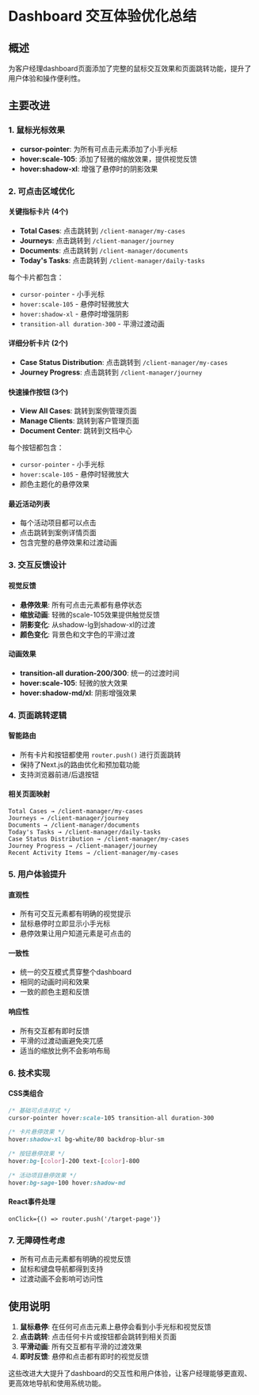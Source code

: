 # Dashboard 交互体验优化总结

## 概述
为客户经理dashboard页面添加了完整的鼠标交互效果和页面跳转功能，提升了用户体验和操作便利性。

## 主要改进

### 1. 鼠标光标效果
- **cursor-pointer**: 为所有可点击元素添加了小手光标
- **hover:scale-105**: 添加了轻微的缩放效果，提供视觉反馈
- **hover:shadow-xl**: 增强了悬停时的阴影效果

### 2. 可点击区域优化

#### 关键指标卡片 (4个)
- **Total Cases**: 点击跳转到 `/client-manager/my-cases`
- **Journeys**: 点击跳转到 `/client-manager/journey`
- **Documents**: 点击跳转到 `/client-manager/documents`
- **Today's Tasks**: 点击跳转到 `/client-manager/daily-tasks`

每个卡片都包含：
- `cursor-pointer` - 小手光标
- `hover:scale-105` - 悬停时轻微放大
- `hover:shadow-xl` - 悬停时增强阴影
- `transition-all duration-300` - 平滑过渡动画

#### 详细分析卡片 (2个)
- **Case Status Distribution**: 点击跳转到 `/client-manager/my-cases`
- **Journey Progress**: 点击跳转到 `/client-manager/journey`

#### 快速操作按钮 (3个)
- **View All Cases**: 跳转到案例管理页面
- **Manage Clients**: 跳转到客户管理页面
- **Document Center**: 跳转到文档中心

每个按钮都包含：
- `cursor-pointer` - 小手光标
- `hover:scale-105` - 悬停时轻微放大
- 颜色主题化的悬停效果

#### 最近活动列表
- 每个活动项目都可以点击
- 点击跳转到案例详情页面
- 包含完整的悬停效果和过渡动画

### 3. 交互反馈设计

#### 视觉反馈
- **悬停效果**: 所有可点击元素都有悬停状态
- **缩放动画**: 轻微的scale-105效果提供触觉反馈
- **阴影变化**: 从shadow-lg到shadow-xl的过渡
- **颜色变化**: 背景色和文字色的平滑过渡

#### 动画效果
- **transition-all duration-200/300**: 统一的过渡时间
- **hover:scale-105**: 轻微的放大效果
- **hover:shadow-md/xl**: 阴影增强效果

### 4. 页面跳转逻辑

#### 智能路由
- 所有卡片和按钮都使用 `router.push()` 进行页面跳转
- 保持了Next.js的路由优化和预加载功能
- 支持浏览器前进/后退按钮

#### 相关页面映射
```
Total Cases → /client-manager/my-cases
Journeys → /client-manager/journey  
Documents → /client-manager/documents
Today's Tasks → /client-manager/daily-tasks
Case Status Distribution → /client-manager/my-cases
Journey Progress → /client-manager/journey
Recent Activity Items → /client-manager/my-cases
```

### 5. 用户体验提升

#### 直观性
- 所有可交互元素都有明确的视觉提示
- 鼠标悬停时立即显示小手光标
- 悬停效果让用户知道元素是可点击的

#### 一致性
- 统一的交互模式贯穿整个dashboard
- 相同的动画时间和效果
- 一致的颜色主题和反馈

#### 响应性
- 所有交互都有即时反馈
- 平滑的过渡动画避免突兀感
- 适当的缩放比例不会影响布局

### 6. 技术实现

#### CSS类组合
```css
/* 基础可点击样式 */
cursor-pointer hover:scale-105 transition-all duration-300

/* 卡片悬停效果 */
hover:shadow-xl bg-white/80 backdrop-blur-sm

/* 按钮悬停效果 */
hover:bg-[color]-200 text-[color]-800

/* 活动项目悬停效果 */
hover:bg-sage-100 hover:shadow-md
```

#### React事件处理
```tsx
onClick={() => router.push('/target-page')}
```

### 7. 无障碍性考虑
- 所有可点击元素都有明确的视觉反馈
- 鼠标和键盘导航都得到支持
- 过渡动画不会影响可访问性

## 使用说明
1. **鼠标悬停**: 在任何可点击元素上悬停会看到小手光标和视觉反馈
2. **点击跳转**: 点击任何卡片或按钮都会跳转到相关页面
3. **平滑动画**: 所有交互都有平滑的过渡效果
4. **即时反馈**: 悬停和点击都有即时的视觉反馈

这些改进大大提升了dashboard的交互性和用户体验，让客户经理能够更直观、更高效地导航和使用系统功能。
